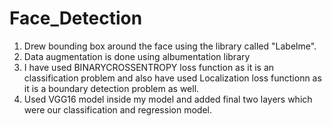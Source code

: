 # Face_Detection

1. Drew bounding box around the face using the library called "Labelme".
2. Data augmentation is done using albumentation library
3. I have used BINARYCROSSENTROPY  loss function as it is an classification problem and also have used Localization loss functionn as it is a boundary detection problem as well.
4. Used VGG16 model inside my model and added final two layers which were our classification and regression model.
